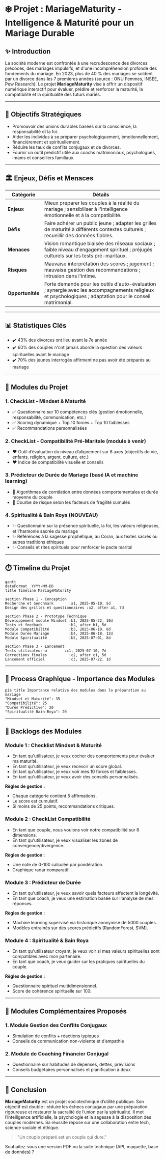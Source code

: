 # ❄️ Projet : **MariageMaturity** - Intelligence & Maturité pour un Mariage Durable

## ✨ Introduction

La société moderne est confrontée à une recrudescence des divorces précoces, des mariages impulsifs, et d'une incompréhension profonde des fondements du mariage. En 2023, plus de 40 % des mariages se soldent par un divorce dans les 7 premières années (source : ONU Femmes, INSEE, Pew Research). Le projet **MariageMaturity** vise à offrir un dispositif numérique interactif pour évaluer, prédire et renforcer la maturité, la compatibilité et la spiritualité des futurs mariés.

---

## 🔢 Objectifs Stratégiques

* Promouvoir des unions durables basées sur la conscience, la responsabilité et la foi.
* Aider les individus à se préparer psychologiquement, émotionnellement, financièrement et spirituellement.
* Réduire les taux de conflits conjugaux et de divorces.
* Fournir un outil prédictif utile aux coachs matrimoniaux, psychologues, imams et conseillers familiaux.

---

## 🏛️ Enjeux, Défis et Menaces

| Catégorie        | Détails                                                                                                                                                   |
| ---------------- | --------------------------------------------------------------------------------------------------------------------------------------------------------- |
| **Enjeux**       | Mieux préparer les couples à la réalité du mariage ; sensibiliser à l'intelligence émotionnelle et à la compatibilité.                                    |
| **Défis**        | Faire adhérer un public jeune ; adapter les grilles de maturité à différents contextes culturels ; recueillir des données fiables.                        |
| **Menaces**      | Vision romantique biaisée des réseaux sociaux ; faible niveau d'engagement spirituel ; préjugés culturels sur les tests pré-maritaux.                     |
| **Risques**      | Mauvaise interprétation des scores ; jugement ; mauvaise gestion des recommandations ; intrusion dans l'intime.                                           |
| **Opportunités** | Forte demande pour les outils d'auto-évaluation ; synergie avec les accompagnements religieux et psychologiques ; adaptation pour le conseil matrimonial. |

---

## 📊 Statistiques Clés

* ✔️ 43% des divorces ont lieu avant la 7e année
* ✔️ 60% des couples n'ont jamais abordé la question des valeurs spirituelles avant le mariage
* ✔️ 70% des jeunes interrogés affirment ne pas avoir été préparés au mariage

---

## 🔄 Modules du Projet

### 1. **CheckList - Mindset & Maturité**

* ✅ Questionnaire sur 10 compétences clés (gestion émotionnelle, responsabilité, communication, etc.)
* ✅ Scoring dynamique + Top 10 forces + Top 10 faiblesses
* ✅ Recommandations personnalisées

### 2. **CheckList - Compatibilité Pré-Maritale** (module à venir)

* ❤️ Outil d’évaluation du niveau d’alignement sur 8 axes (objectifs de vie, enfants, religion, argent, culture, etc.)
* ❤️ Indice de compatibilité visuelle et conseils

### 3. **Prédicteur de Durée de Mariage** (basé IA et machine learning)

* 🔢 Algorithmes de corrélation entre données comportementales et durée moyenne du couple
* 🔢 Courbe de risque selon les facteurs de fragilité cumulés

### 4. **Spiritualité & Bain Roya** (NOUVEAU)

* ✨ Questionnaire sur la présence spirituelle, la foi, les valeurs religieuses, et l'harmonie sacrée du mariage
* ✨ Références à la sagesse prophétique, au Coran, aux textes sacrés ou autres traditions éthiques
* ✨ Conseils et rites spirituels pour renforcer le pacte marital

---

## ⏱️ Timeline du Projet

```mermaid
gantt
dateFormat  YYYY-MM-DD
title Timeline MariageMaturity

section Phase 1 - Conception
Recherche et benchmark       :a1, 2025-05-10, 5d
Design des grilles et questionnaires :a2, after a1, 7d

section Phase 2 - Prototype Technique
Développement module Mindset :b1, 2025-05-22, 10d
Tests et feedback            :b2, after b1, 5d
Module Compatibilité         :b3, 2025-06-10, 8d
Module Durée Mariage         :b4, 2025-06-18, 12d
Module Spiritualité          :b5, 2025-07-01, 8d

section Phase 3 - Lancement
Tests utilisateur α        :c1, 2025-07-10, 7d
Corrections finales          :c2, after c1, 5d
Lancement officiel           :c3, 2025-07-22, 1d
```

---

## 🎨 Process Graphique - Importance des Modules

```mermaid
pie title Importance relative des modules dans la préparation au mariage
"Mindset et Maturité": 35
"Compatibilité": 25
"Durée Prédictive": 20
"Spiritualité Bain Roya": 20
```

---

## 📆 Backlogs des Modules

### Module 1 : Checklist Mindset & Maturité

* En tant qu'utilisateur, je veux cocher des comportements pour évaluer ma maturité.
* En tant qu'utilisateur, je veux recevoir un score global.
* En tant qu'utilisateur, je veux voir mes 10 forces et faiblesses.
* En tant qu'utilisateur, je veux avoir des conseils personnalisés.

**Règles de gestion :**

* Chaque catégorie contient 5 affirmations.
* Le score est cumulatif.
* Si moins de 25 points, recommandations critiques.

### Module 2 : CheckList Compatibilité

* En tant que couple, nous voulons voir notre compatibilité sur 8 dimensions.
* En tant qu'utilisateur, je veux visualiser les zones de convergence/divergence.

**Règles de gestion :**

* Une note de 0-100 calculée par pondération.
* Graphique radar comparatif.

### Module 3 : Prédicteur de Durée

* En tant qu'utilisateur, je veux savoir quels facteurs affectent la longévité.
* En tant que coach, je veux une estimation basée sur l'analyse de mes réponses.

**Règles de gestion :**

* Machine learning supervisé via historique anonymisé de 5000 couples.
* Modèles entrainés sur des scores prédicitfs (RandomForest, SVM).

### Module 4 : Spiritualité & Bain Roya

* En tant qu'utilisateur croyant, je veux voir si mes valeurs spirituelles sont compatibles avec mon partenaire.
* En tant que coach, je veux guider sur les pratiques spirituelles du couple.

**Règles de gestion :**

* Questionnaire spirituel multidimensionnel.
* Score de cohérence spirituelle sur 100.

---

## 🔄 Modules Complémentaires Proposés

### 1. **Module Gestion des Conflits Conjugaux**

* Simulation de conflits + réactions typiques
* Conseils de communication non-violente et d’empathie

### 2. **Module de Coaching Financier Conjugal**

* Questionnaire sur habitudes de dépenses, dettes, prévisions
* Conseils budgétaires personnalisés et planification à deux

---

## 📜 Conclusion

**MariageMaturity** est un projet sociotechnique d’utilité publique. Son objectif est double : réduire les échecs conjugaux par une préparation rigoureuse et restaurer la sacralité de l’union par la spiritualité. Il met l’intelligence artificielle, la psychologie et la sagesse à la disposition des couples modernes. Sa réussite repose sur une collaboration entre tech, science sociale et éthique.

> "Un couple préparé est un couple qui dure."

Souhaitez-vous une version PDF ou la suite technique (API, maquette, base de données) ?
